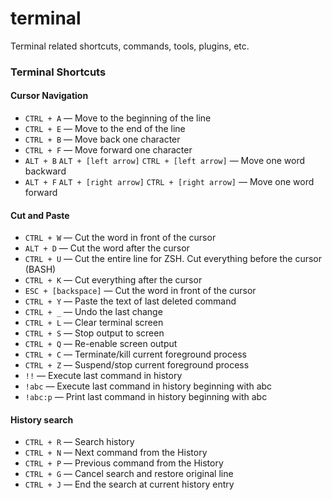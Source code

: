 # terminal
Terminal related shortcuts, commands, tools, plugins, etc.

### Terminal Shortcuts

#### Cursor Navigation
- `CTRL + A` — Move to the beginning of the line
- `CTRL + E` — Move to the end of the line
- `CTRL + B` — Move back one character
- `CTRL + F` — Move forward one character
- `ALT + B` `ALT + [left arrow]` `CTRL + [left arrow]` — Move one word backward
- `ALT + F` `ALT + [right arrow]` `CTRL + [right arrow]` — Move one word forward

#### Cut and Paste
- `CTRL + W` — Cut the word in front of the cursor
- `ALT + D` — Cut the word after the cursor
- `CTRL + U` — Cut the entire line for ZSH.  Cut everything before the cursor (BASH)
- `CTRL + K` — Cut everything after the cursor
- `ESC + [backspace]` — Cut the word in front of the cursor
- `CTRL + Y` — Paste the text of last deleted command
- `CTRL + _` — Undo the last change
- `CTRL + L` — Clear terminal screen
- `CTRL + S` — Stop output to screen
- `CTRL + Q` — Re-enable screen output
- `CTRL + C` — Terminate/kill current foreground process
- `CTRL + Z` — Suspend/stop current foreground process
- `!!` — Execute last command in history
- `!abc` — Execute last command in history beginning with abc
- `!abc:p` — Print last command in history beginning with abc

#### History search
- `CTRL + R` — Search history
- `CTRL + N` — Next command from the History
- `CTRL + P` — Previous command from the History
- `CTRL + G` — Cancel search and restore original line
- `CTRL + J` — End the search at current history entry
